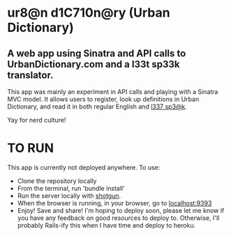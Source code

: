 # ur8@n d1C710n@ry (Urban Dictionary)
## A web app using Sinatra and API calls to UrbanDictionary.com and a l33t sp33k translator.

This app was mainly an experiment in API calls and playing with a Sinatra MVC model. It allows users to register, look up definitions in Urban Dictionary, and read it in both regular English and [l337 sp3@k](https://en.wikipedia.org/wiki/Leet).

Yay for nerd culture!

# TO RUN

This app is currently not deployed anywhere. To use:

- Clone the repository locally
- From the terminal, run 'bundle install'
- Run the server locally with [shotgun](https://github.com/rtomayko/shotgun).
- When the browser is running, in your browser, go to [localhost:9393](localhost:9393)
- Enjoy! Save and share! I'm hoping to deploy soon, please let me know if you have any feedback on good resources to deploy to. Otherwise, I'll probably Rails-ify this when I have time and deploy to heroku.